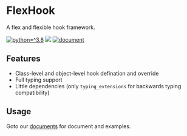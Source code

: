 # FlexHook

A flex and flexible hook framework.

[![python=^3.8](https://img.shields.io/pypi/pyversions/flexhook?logo=python&logoColor=white)][repo]
[![](https://img.shields.io/pypi/v/flexhook?logo=python)][pypi]
[![document](https://img.shields.io/badge/document-sphinx-green?logo=readthedocs)][doc]

## Features

- Class-level and object-level hook defination and override
- Full typing support
- Little dependencies (only `typing_extensions` for backwards typing compatibility)

## Usage

Goto our [documents][doc] for document and examples.

<!--  -->

[repo]: https://github.com/JamzumSum/flexhook
[pypi]: https://pypi.org/project/flexhook
[doc]: https://jamzumsum.github.io/flexhook
[license]: https://github.com/JamzumSum/flexhook/blob/release/LICENSE
